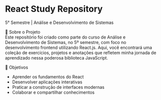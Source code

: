 # React Study Repository 
  5° Semestre | Análise e Desenvolvimento de Sistemas
  
📝 Sobre o Projeto <br>
Este repositório foi criado como parte do curso de Análise e Desenvolvimento de Sistemas, no 5º semestre, com foco no desenvolvimento frontend utilizando React.js. Aqui, você encontrará uma coleção de exercícios, projetos e anotações que refletem minha jornada de aprendizado nessa poderosa biblioteca JavaScript.

🎯 Objetivos <br>
- Aprender os fundamentos do React
- Desenvolver aplicações interativas
- Praticar a construção de interfaces modernas
- Colaborar e compartilhar conhecimentos
